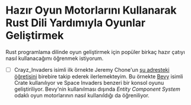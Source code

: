# Hazır Oyun Motorlarını Kullanarak Rust Dili Yardımıyla Oyunlar Geliştirmek

Rust programlama dilinde oyun geliştirmek için popüler birkaç hazır çatıyı nasıl kullanacağımı öğrenmek istiyorum. 

-[ ] Crayz_Invaders isimli ilk örnekte Jeremy Chone'un [şu adresteki öğretisini](https://www.youtube.com/watch?v=j7qHwb7geIM) birebire takip ederek ilerlemekteyim. Bu örnekte [Bevy](https://crates.io/crates/bevy) isimli Crate kullanılıyor ve Space Invaders benzeri bir konsol oyunu geliştiriliyor. Bevy'nin kullanılması dışında _Entity Component System_ odaklı oyun motorlarının nasıl kullanıldığı da öğreniliyor.
